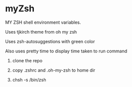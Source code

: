 # myZsh

MY ZSH shell environment variables.

Uses tjkirch theme from oh my zsh

Uses zsh-autosuggestions with green color

Also uses pretty time to display time taken to run command

1) clone the repo

2) copy .zshrc and .oh-my-zsh to home dir

3) chsh -s /bin/zsh
